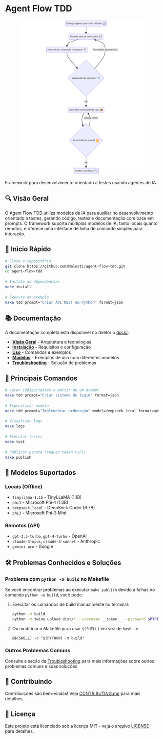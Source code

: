 # Agent Flow TDD

<p align="center">
  <img src="assets/flow2.png" alt="Agent Flow TDD Logo" width="400">
</p>

Framework para desenvolvimento orientado a testes usando agentes de IA.

## 🔍 Visão Geral

O Agent Flow TDD utiliza modelos de IA para auxiliar no desenvolvimento orientado a testes, gerando código, testes e documentação com base em prompts. O framework suporta múltiplos modelos de IA, tanto locais quanto remotos, e oferece uma interface de linha de comando simples para interação.

## 🚀 Início Rápido

```bash
# Clone o repositório
git clone https://github.com/Malnati/agent-flow-tdd.git
cd agent-flow-tdd

# Instale as dependências
make install

# Execute um exemplo
make tdd prompt="Criar API REST em Python" format=json
```

## 📚 Documentação

A documentação completa está disponível no diretório [docs/](docs/):

- **[Visão Geral](docs/overview/README.md)** - Arquitetura e tecnologias
- **[Instalação](docs/installation/README.md)** - Requisitos e configuração
- **[Uso](docs/usage/README.md)** - Comandos e exemplos
- **[Modelos](docs/examples/model-examples.md)** - Exemplos de uso com diferentes modelos
- **[Troubleshooting](docs/troubleshooting/README.md)** - Solução de problemas

## 🔧 Principais Comandos

```bash
# Gerar código/testes a partir de um prompt
make tdd prompt="Criar sistema de login" format=json

# Especificar modelo
make tdd prompt="Implementar ordenação" model=deepseek_local format=python

# Visualizar logs
make logs

# Executar testes
make test

# Publicar pacote (requer token PyPI)
make publish
```

## 🤖 Modelos Suportados

### Locais (Offline)
- `tinyllama-1.1b` - TinyLLaMA (1.1B)
- `phi1` - Microsoft Phi-1 (1.3B)
- `deepseek_local` - DeepSeek Coder (6.7B)
- `phi3` - Microsoft Phi-3 Mini

### Remotos (API)
- `gpt-3.5-turbo`, `gpt-4-turbo` - OpenAI
- `claude-3-opus`, `claude-3-sonnet` - Anthropic
- `gemini-pro` - Google

## 🛠️ Problemas Conhecidos e Soluções

### Problema com `python -m build` no Makefile
Se você encontrar problemas ao executar `make publish` devido a falhas no comando `python -m build`, você pode:

1. Executar os comandos de build manualmente no terminal:
   ```bash
   python -m build
   python -m twine upload dist/* --username __token__ --password $PYPI_TOKEN
   ```

2. Ou modificar o Makefile para usar `$(SHELL)` em vez de `bash -c`:
   ```make
   @$(SHELL) -c "$(PYTHON) -m build"
   ```

### Outros Problemas Comuns

Consulte a seção de [Troubleshooting](docs/troubleshooting/README.md) para mais informações sobre outros problemas comuns e suas soluções.

## 🤝 Contribuindo

Contribuições são bem-vindas! Veja [CONTRIBUTING.md](CONTRIBUTING.md) para mais detalhes.

## 📝 Licença

Este projeto está licenciado sob a licença MIT - veja o arquivo [LICENSE](LICENSE) para detalhes.